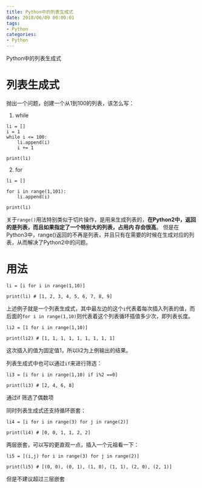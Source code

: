 ```yaml
---
title: Python中的列表生成式
date: 2018/06/09 00:00:01
tags: 
- Python
categories: 
- Python
---
```

Python中的列表生成式
<!--more-->

# 列表生成式
抛出一个问题，创建一个从1到100的列表，该怎么写：

1. while
```
li = []
i = 1
while i <= 100:
    li.append(i)
    i += 1

print(li)
```

2. for
```
li = []

for i in range(1,101):
    li.append(i)

print(li)
```

关于`range()`用法特别类似于切片操作，是用来生成列表的，**在Python2中，返回的是列表，而且如果指定了一个特别大的列表，占用内
存会很高**。
但是在Python3中，range()返回的不再是列表，并且只有在需要的时候在生成对应的列表，从而解决了Python2中的问题。

# 用法

```
li = [i for i in range(1,10)]

print(li) # [1, 2, 3, 4, 5, 6, 7, 8, 9]

```

上述例子就是一个列表生成式，其中最左边的这个`i`代表着每次插入列表的值，而后面的`for i in range(1,10)`则代表着这个列表循环插值多少次，即列表长度。

```
li2 = [1 for i in range(1,10)]

print(li2) # [1, 1, 1, 1, 1, 1, 1, 1, 1]

```

这次插入的值为固定值1，所以li2为上例输出的结果。


列表生成式中也可以通过`if`来进行筛选：
```
li3 = [i for i in range(1,10) if i%2 ==0]

print(li3) # [2, 4, 6, 8]

```
通过if 筛选了偶数项

同时列表生成式还支持循环嵌套：

```
li4 = [i for i in range(3) for j in range(2)]

print(li4) # [0, 0, 1, 1, 2, 2]

```
两层嵌套，可以写的更直观一点，插入一个元祖看一下：

```
li5 = [(i,j) for i in range(3) for j in range(2)]

print(li5) # [(0, 0), (0, 1), (1, 0), (1, 1), (2, 0), (2, 1)]

```
但是不建议超过三层嵌套
